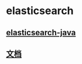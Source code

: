 # elasticsearch

## [elasticsearch-java](https://github.com/kongzhidea/elasticsearch-java)
## [文档](https://es.quanke.name/)

